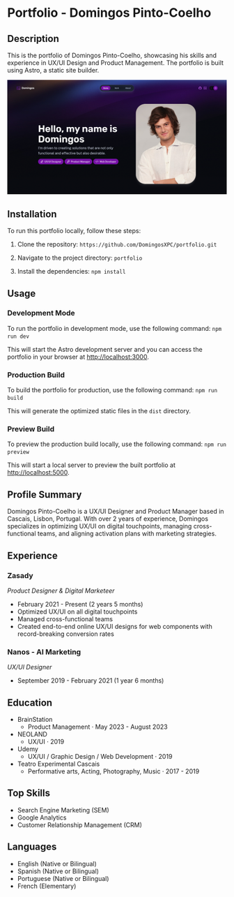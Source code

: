 # Portfolio - Domingos Pinto-Coelho

## Description

This is the portfolio of Domingos Pinto-Coelho, showcasing his skills and experience in UX/UI Design and Product Management. The portfolio is built using Astro, a static site builder.

![portfolio](public\assets\home-picture.png)

## Installation

To run this portfolio locally, follow these steps:

1. Clone the repository:
   `https://github.com/DomingosXPC/portfolio.git`

2. Navigate to the project directory:
   `portfolio`

3. Install the dependencies:
   `npm install`

## Usage

### Development Mode

To run the portfolio in development mode, use the following command:
`npm run dev`

This will start the Astro development server and you can access the portfolio in your browser at [http://localhost:3000](http://localhost:3000).

### Production Build

To build the portfolio for production, use the following command:
`npm run build`

This will generate the optimized static files in the `dist` directory.

### Preview Build

To preview the production build locally, use the following command:
`npm run preview`

This will start a local server to preview the built portfolio at [http://localhost:5000](http://localhost:5000).

## Profile Summary

Domingos Pinto-Coelho is a UX/UI Designer and Product Manager based in Cascais, Lisbon, Portugal. With over 2 years of experience, Domingos specializes in optimizing UX/UI on digital touchpoints, managing cross-functional teams, and aligning activation plans with marketing strategies.

## Experience

### Zasady

_Product Designer & Digital Marketeer_

- February 2021 - Present (2 years 5 months)
- Optimized UX/UI on all digital touchpoints
- Managed cross-functional teams
- Created end-to-end online UX/UI designs for web components with record-breaking conversion rates

### Nanos - AI Marketing

_UX/UI Designer_

- September 2019 - February 2021 (1 year 6 months)

## Education

- BrainStation
  - Product Management · May 2023 - August 2023
- NEOLAND
  - UX/UI · 2019
- Udemy
  - UX/UI / Graphic Design / Web Development · 2019
- Teatro Experimental Cascais
  - Performative arts, Acting, Photography, Music · 2017 - 2019

## Top Skills

- Search Engine Marketing (SEM)
- Google Analytics
- Customer Relationship Management (CRM)

## Languages

- English (Native or Bilingual)
- Spanish (Native or Bilingual)
- Portuguese (Native or Bilingual)
- French (Elementary)
